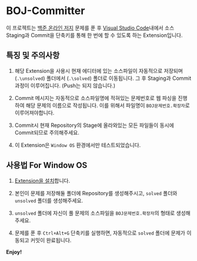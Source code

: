 # BOJ-Committer

이 프로젝트는 [백준 온라인 저지](https://www.acmicpc.net/) 문제를 푼 후 [Visual Studio Code](https://code.visualstudio.com/)내에서 소스 Staging과 Commit을 단축키를 통해 한 번에 할 수 있도록 하는 Extension입니다.

## 특징 및 주의사항

1. 해당 Extension을 사용시 현재 에디터에 있는 소스파일이 자동적으로 저장되며 (`.\unsolved`) 폴더에서 (`.\solved`) 폴더로 이동됩니다. 그 후 Staging과 Commit 과정이 이루어집니다. (Push는 되지 않습니다.)

2. Commit 메시지는 자동적으로 소스파일명에 적혀있는 문제번호로 웹 파싱을 진행하여 해당 문제의 이름으로 작성됩니다. 이를 위해서 파일명이 `BOJ문제번호.확장자`로 이루어져야합니다.

3. Commit시 현재 Repository의 Stage에 올라와있는 모든 파일들이 동시에 Commit되므로 주의해주세요.

4. 이 Extension은 `Window OS` 환경에서만 테스트되었습니다.

## 사용법 For Window OS

1. [Extension을 설치](https://marketplace.visualstudio.com/items?itemName=lolmc00.boj-committer)합니다.

2. 본인이 문제를 저장해둘 폴더에 Repository를 생성해주시고, `solved` 폴더와
`unsolved` 폴더를 생성해주세요.

3. `unsolved` 폴더에 자신이 풀 문제의 소스파일을 `BOJ문제번호.확장자`의 형태로 생성해주세요.

4. 문제를 푼 후 `Ctrl+Alt+G` 단축키를 실행하면, 자동적으로 `solved` 폴더에 문제가 이동되고 커밋이 완료됩니다.

**Enjoy!**

